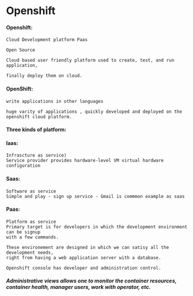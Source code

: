 # Openshift


#### Openshift:
```
Cloud Development platform Paas

Open Source

Cloud based user friendly platform used to create, test, and run application,

finally deploy them on cloud.

```
#### OpenShift:
```
write applications in other languages

huge varity of applications , quickly developed and deployed on the openshift cloud platform.
```
#### Three kinds of platform:

#### Iaas:
```
Infrascture as service)
Service provider provides hardware-level VM virtual hardware configuration
```
#### Saas:
```
Software as service
Simple and play - sign up service - Gmail is commmon example as saas
```
#### Paas:
```
Platform as service
Primary target is for developers in which the development environment can be signup
with a few commands.

These environement are designed in which we can satisy all the development needs,
right from having a web application server with a database.

Openshift console has developer and administration control.
```

##### Administrative views allows one to monitor the container resources, container health, manager users, work with operator, etc.


	





